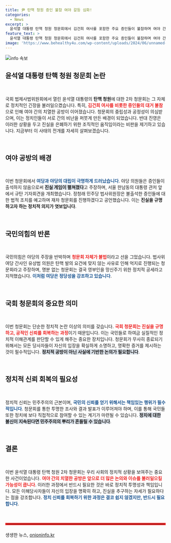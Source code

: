 ```yaml
---
title: 尹 탄핵 청원 증인 불참 여야 갈등 심화!
categories:
  - News
excerpt: >
  윤석열 대통령 탄핵 청원 청문회에서 김건희 여사를 포함한 주요 증인들이 불참하며 여야 간 격렬한 공방이 벌어졌습니다. 야당은 조직적 회피라 주장하며 규탄 기자회견을 개최, 여당은 법적 근거를 들어 반박했습니다. 진실을 요구하는 정치적 긴장감이 고조되고 있습니다.
feature_text: >
  윤석열 대통령 탄핵 청원 청문회에서 김건희 여사를 포함한 주요 증인들이 불참하며 여야 간 격렬한 공방이 벌어졌습니다. 야당은 조직적 회피라 주장하며 규탄 기자회견을 개최, 여당은 법적 근거를 들어 반박했습니다. 진실을 요구하는 정치적 긴장감이 고조되고 있습니다.
image: 'https://www.behealthy4u.com/wp-content/uploads/2024/06/unnamed-file.png'
---
```


<p><img src="https://www.behealthy4u.com/wp-content/uploads/2024/06/unnamed-file.png" alt="info 속보" /></p>

<h2 data-ke-size="size26">윤석열 대통령 탄핵 청원 청문회 논란</h2>

<p data-ke-size="size16">&nbsp;</p>

<p>국회 법제사법위원회에서 열린 윤석열 대통령의 <b>탄핵 청원</b>에 대한 2차 청문회는 그 자체로 정치적인 긴장을 불러일으켰습니다. 특히, <b><span style="color: #ee2323;">김건희 여사를 비롯한 증인들의 대거 불참</span></b>으로 인해 여야 간의 치열한 공방이 이어졌습니다. 청문회의 중립성과 공정성이 의심받으며, 이는 정치인들이 서로 간의 비난을 퍼붓게 만든 배경이 되었습니다. 반대 진영은 이러한 상황을 두고 진실을 은폐하기 위한 조직적인 움직임이라는 비판을 제기하고 있습니다. 지금부터 이 사태의 전개를 자세히 살펴보겠습니다.</p>

<p data-ke-size="size16">&nbsp;</p>

<h2 data-ke-size="size26">여야 공방의 배경</h2>

<p data-ke-size="size16">&nbsp;</p>

<p>이번 청문회에서 <b><span style="color: #1a5490;">여당과 야당의 대립이 극명하게 드러났습니다</span></b>. 야당 의원들은 증인들이 출석하지 않음으로써 <b><span style="background-color: #21538527;">진실 게임이 펼쳐졌다</span></b>고 주장하며, 서울 한남동의 대통령 관저 앞에서 규탄 기자회견을 개최했습니다. 정청래 민주당 법사위원장은 불출석한 증인들에 대한 법적 조치를 예고하며 재차 청문회를 진행하겠다고 공언했습니다. 이는 <b>진실을 규명하고자 하는 정치적 의지가 엿보입니다</b>.</p>

<p data-ke-size="size16">&nbsp;</p>

<h2 data-ke-size="size26">국민의힘의 반론</h2>

<p data-ke-size="size16">&nbsp;</p>

<p>국민의힘은 야당의 주장을 반박하며 <b><span style="color: #ee2323;">청문회 자체가 불법</span></b>이라고 선을 그었습니다. 법사위 여당 간사인 유상범 의원은 탄핵 발의 요건에 맞지 않는 사유로 인해 억지로 진행되는 청문회라고 주장하며, 명분 없는 청문회는 결국 영부인을 망신주기 위한 정치적 공세라고 지적했습니다. <b><span style="color: #1a5490;">이처럼 여당은 정당성을 강조하고 있습니다</span></b>.</p>

<p data-ke-size="size16">&nbsp;</p>

<h2 data-ke-size="size26">국회 청문회의 중요한 의미</h2>

<p data-ke-size="size16">&nbsp;</p>

<p>이번 청문회는 단순한 정치적 논란 이상의 의미를 갖습니다. <b><span style="color: #ee2323;">국회 청문회는 진실을 규명하고, 공적인 신뢰를 회복하는 과정</span></b>이기 때문입니다. 이는 국민들로 하여금 실질적인 정치적 이해관계를 판단할 수 있게 해주는 중요한 장치입니다. 청문회가 무사히 종료되기 위해서는 모든 당사자들이 자신의 입장을 확실하게 소명하고, 명확한 증거를 제시하는 것이 필수적입니다. <b><span style="background-color: #21538527;">정치적 공방이 아닌 사실에 기반한 논의가 필요합니다</span></b>.</p>

<p data-ke-size="size16">&nbsp;</p>

<h2 data-ke-size="size26">정치적 신뢰 회복의 필요성</h2>

<p data-ke-size="size16">&nbsp;</p>

<p>정치적 신뢰는 민주주의의 근본이며, <b><span style="color: #1a5490;">국민의 신뢰를 얻기 위해서는 책임있는 행위가 필수적입니다</span></b>. 청문회를 통한 투명한 조사와 결과 발표가 이루어져야 하며, 이를 통해 국민들 또한 정치에 보다 직접적으로 참여할 수 있는 계기가 마련될 수 있습니다. <b><span style="background-color: #21538527;">정치에 대한 불신이 지속된다면 민주주의의 뿌리가 흔들릴 수 있습니다</span></b>.</p>

<p data-ke-size="size16">&nbsp;</p>

<h2 data-ke-size="size26">결론</h2>

<p data-ke-size="size16">&nbsp;</p>

<p>이번 윤석열 대통령 탄핵 청원 2차 청문회는 우리 사회의 정치적 상황을 보여주는 중요한 사건이었습니다. <b><span style="color: #ee2323;">여야 간의 치열한 공방은 앞으로 더 많은 논의와 이슈를 불러일으킬 가능성이 큽니다</span></b>. 이러한 과정에서 반드시 필요한 것은 바로 정치적 투명성과 책임입니다. 모든 이해당사자들이 자신의 입장을 명확히 하고, 진실을 추구하는 자세가 필요하다는 점을 강조합니다. <b><span style="color: #1a5490;">정치 신뢰를 회복하기 위한 과정은 결코 쉽지 않겠지만, 반드시 필요합니다</span></b>.</p>

<p data-ke-size="size16">&nbsp;</p>

<hr style="border: 3px solid #ee2323; margin: 20px 0;">
생생한 뉴스, <a href="https://onioninfo.kr" rel="dofollow">onioninfo.kr</a>


